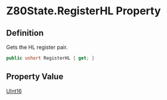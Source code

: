 # Z80State.RegisterHL Property
## Definition

Gets the HL register pair.

```c#
public ushort RegisterHL { get; }
```

## Property Value

[UInt16](https://learn.microsoft.com/en-gb/dotnet/api/System.UInt16)
